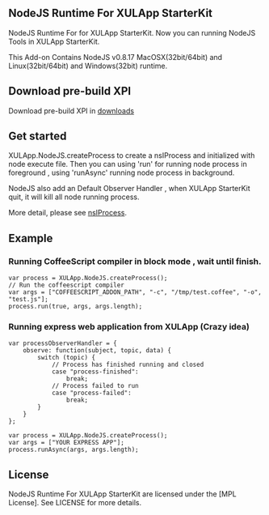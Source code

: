 NodeJS Runtime For XULApp StarterKit
-----------------------------
NodeJS Runtime For for XULApp StarterKit. Now you can running NodeJS Tools in XULApp StarterKit.

This Add-on Contains NodeJS v0.8.17 MacOSX(32bit/64bit) and Linux(32bit/64bit) and Windows(32bit) runtime.

Download pre-build XPI
-----------------------------
Download pre-build XPI in [downloads](https://github.com/racklin/xulapp-starterkit-addon-nodejs/tree/master/downloads)


Get started
-----------------------------
XULApp.NodeJS.createProcess to create a nsIProcess and initialized with node execute file.
Then you can using 'run' for running node process in foreground , using 'runAsync' running node process in background.

NodeJS also add an Default Observer Handler , when XULApp StarterKit quit, it will kill all node running process.

More detail, please see [nsIProcess](https://developer.mozilla.org/en-US/docs/XPCOM_Interface_Reference/nsIProcess).


Example
-----------------------------
### Running CoffeeScript compiler in block mode , wait until finish.
```
var process = XULApp.NodeJS.createProcess();
// Run the coffeescript compiler
var args = ["COFFEESCRIPT_ADDON_PATH", "-c", "/tmp/test.coffee", "-o", "test.js"];
process.run(true, args, args.length);
```

### Running express web application from XULApp (Crazy idea)
```
var processObserverHandler = {
    observe: function(subject, topic, data) {
        switch (topic) {
            // Process has finished running and closed
            case "process-finished":
                break;
            // Process failed to run
            case "process-failed":
                break;
        }
    }
};

var process = XULApp.NodeJS.createProcess();
var args = ["YOUR EXPRESS APP"];
process.runAsync(args, args.length);
```

License
-----------------------------
NodeJS Runtime For XULApp StarterKit are licensed under the [MPL License].
See LICENSE for more details.
